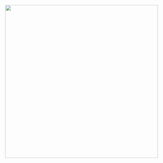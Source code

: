 <div id="header" align="center">
  <img src="https://i.kym-cdn.com/photos/images/newsfeed/000/971/242/261.gif" width="500"/>
</div>
